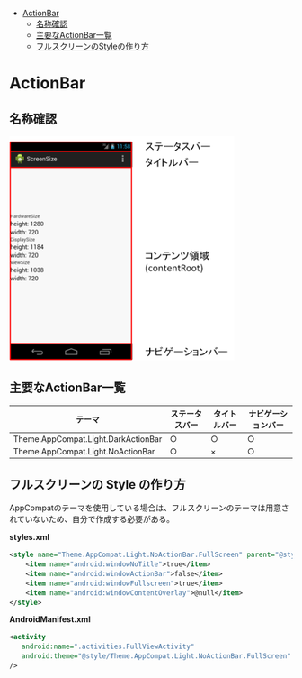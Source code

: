 <!-- TOC depthFrom:1 depthTo:6 withLinks:1 updateOnSave:1 orderedList:0 -->

- [ActionBar](#actionbar)
	- [名称確認](#名称確認)
	- [主要なActionBar一覧](#主要なactionbar一覧)
	- [フルスクリーンのStyleの作り方](#フルスクリーンのstyleの作り方)

<!-- /TOC -->


# ActionBar

## 名称確認

<img src="./画像/画面の部品名称.png" width="400">


## 主要なActionBar一覧

| テーマ                              | ステータスバー | タイトルバー | ナビゲーションバー |
|-------------------------------------|----------------|--------------|--------------------|
| Theme.AppCompat.Light.DarkActionBar | ○              | ○            | ○                  |
| Theme.AppCompat.Light.NoActionBar   | ○              | ×            | ○                  |


## フルスクリーンの Style の作り方

AppCompatのテーマを使用している場合は、フルスクリーンのテーマは用意されていないため、自分で作成する必要がある。


**styles.xml**

```xml
<style name="Theme.AppCompat.Light.NoActionBar.FullScreen" parent="@style/Theme.AppCompat.Light.NoActionBar">
    <item name="android:windowNoTitle">true</item>
    <item name="android:windowActionBar">false</item>
    <item name="android:windowFullscreen">true</item>
    <item name="android:windowContentOverlay">@null</item>
</style>
```


**AndroidManifest.xml**

```xml
<activity
   android:name=".activities.FullViewActivity"
   android:theme="@style/Theme.AppCompat.Light.NoActionBar.FullScreen"
/>
```
